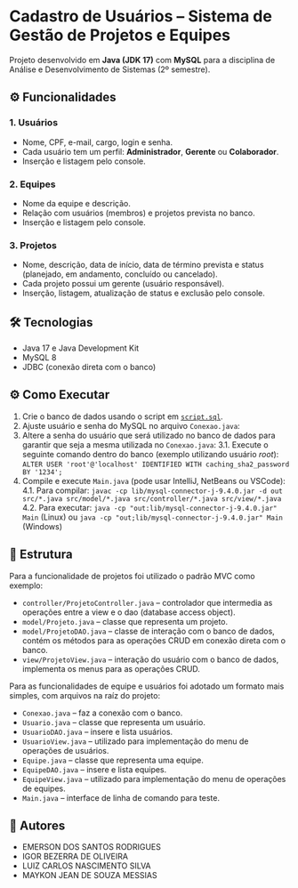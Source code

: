# Cadastro de Usuários – Sistema de Gestão de Projetos e Equipes

Projeto desenvolvido em **Java (JDK 17)** com **MySQL** para a disciplina de Análise e Desenvolvimento de Sistemas (2º semestre).

## ⚙️ Funcionalidades

### 1. Usuários
- Nome, CPF, e-mail, cargo, login e senha.
- Cada usuário tem um perfil: **Administrador**, **Gerente** ou **Colaborador**.
- Inserção e listagem pelo console.

### 2. Equipes
- Nome da equipe e descrição.
- Relação com usuários (membros) e projetos prevista no banco.
- Inserção e listagem pelo console.

### 3. Projetos
- Nome, descrição, data de início, data de término prevista e status  
  (planejado, em andamento, concluído ou cancelado).
- Cada projeto possui um gerente (usuário responsável).
- Inserção, listagem, atualização de status e exclusão pelo console.

## 🛠️ Tecnologias
- Java 17 e Java Development Kit
- MySQL 8
- JDBC (conexão direta com o banco)

## ⚙️ Como Executar
1. Crie o banco de dados usando o script em [`script.sql`](script.sql).
2. Ajuste usuário e senha do MySQL no arquivo `Conexao.java`:
3. Altere a senha do usuário que será utilizado no banco de dados para garantir que seja a mesma utilizada no `Conexao.java`:
  3.1. Execute o seguinte comando dentro do banco (exemplo utilizando usuário _root_): `ALTER USER 'root'@'localhost' IDENTIFIED WITH caching_sha2_password BY '1234';`
4. Compile e execute `Main.java` (pode usar IntelliJ, NetBeans ou VSCode):
  4.1. Para compilar: `javac -cp lib/mysql-connector-j-9.4.0.jar -d out src/*.java src/model/*.java src/controller/*.java src/view/*.java`
  4.2. Para executar: `java -cp "out:lib/mysql-connector-j-9.4.0.jar" Main` (Linux) ou `java -cp "out;lib/mysql-connector-j-9.4.0.jar" Main` (Windows)

## 📂 Estrutura

Para a funcionalidade de projetos foi utilizado o padrão MVC como exemplo:
- `controller/ProjetoController.java` – controlador que intermedia as operações entre a view e o dao (database access object).
- `model/Projeto.java` – classe que representa um projeto.
- `model/ProjetoDAO.java` – classe de interação com o banco de dados, contém os métodos para as operações CRUD em conexão direta com o banco.
- `view/ProjetoView.java` – interação do usuário com o banco de dados, implementa os menus para as operações CRUD.

Para as funcionalidades de equipe e usuários foi adotado um formato mais simples, com arquivos na raíz do projeto:
- `Conexao.java` – faz a conexão com o banco.
- `Usuario.java` – classe que representa um usuário.
- `UsuarioDAO.java` – insere e lista usuários.
- `UsuarioView.java` – utilizado para implementação do menu de operações de usuários.
- `Equipe.java` – classe que representa uma equipe.
- `EquipeDAO.java` – insere e lista equipes.
- `EquipeView.java` – utilizado para implementação do menu de operações de equipes.
- `Main.java` – interface de linha de comando para teste.

## 👥 Autores

- EMERSON DOS SANTOS RODRIGUES
- IGOR BEZERRA DE OLIVEIRA
- LUIZ CARLOS NASCIMENTO SILVA
- MAYKON JEAN DE SOUZA MESSIAS                     
